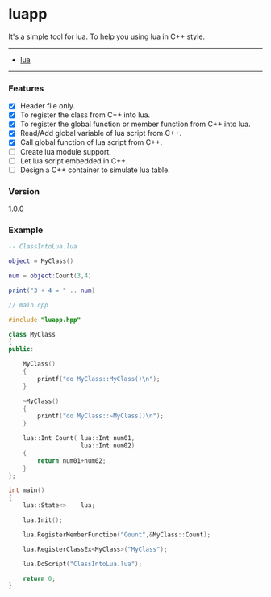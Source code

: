 # luapp

It's a simple tool for lua.
To help you using lua in C++ style.

---

-   [lua](lua/CMakeLists.txt)

---

### Features

- [x] Header file only.
- [x] To register the class from C++ into lua.
- [x] To register the global function or member function from C++ into lua.
- [x] Read/Add global variable of lua script from C++.
- [x] Call global function of lua script from C++.
- [ ] Create lua module support.
- [ ] Let lua script embedded in C++.
- [ ] Design a C++ container to simulate lua table.

### Version

1.0.0

### Example

```lua
-- ClassIntoLua.lua

object = MyClass()

num = object:Count(3,4)

print("3 + 4 = " .. num)
```

```c++
// main.cpp

#include "luapp.hpp"

class MyClass
{
public:

    MyClass()
    {
        printf("do MyClass::MyClass()\n");
    }

    ~MyClass()
    {
        printf("do MyClass::~MyClass()\n");
    }

    lua::Int Count( lua::Int num01,
                    lua::Int num02)
    {
        return num01+num02;
    }
};

int main()
{
    lua::State<>    lua;

    lua.Init();

    lua.RegisterMemberFunction("Count",&MyClass::Count);

    lua.RegisterClassEx<MyClass>("MyClass");

    lua.DoScript("ClassIntoLua.lua");

    return 0;
}
```

